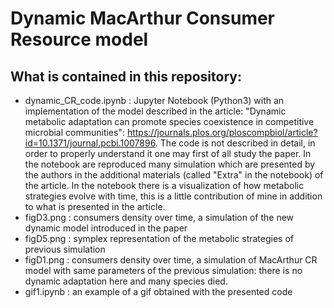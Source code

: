 # Dynamic MacArthur Consumer Resource model 


What is contained in this repository:
---------

* dynamic_CR_code.ipynb : Jupyter Notebook (Python3) with an implementation of the model described in the article: "Dynamic metabolic adaptation can promote species coexistence in competitive microbial communities": https://journals.plos.org/ploscompbiol/article?id=10.1371/journal.pcbi.1007896.
The code is not described in detail, in order to properly understand it one may first of all study the paper.
In the notebook are reproduced many simulation which are presented by the authors in the additional materials (called "Extra" in the notebook) of the article.
In the notebook there is a visualization of how metabolic strategies evolve with time, this is a little contribution of mine in addition to what is presented in the article.
* figD3.png  : consumers density over time, a simulation of the new dynamic model introduced in the paper
* figD5.png  : symplex representation of the metabolic strategies of previous simulation
* figD1.png  : consumers density over time, a simulation of MacArthur CR model with same parameters of the previous simulation: there is no dynamic adaptation here and many species died.
* gif1.ipynb : an example of a gif obtained with the presented code 


